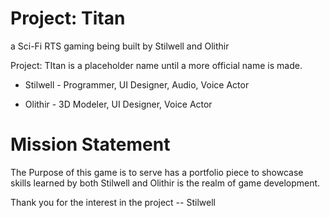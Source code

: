 # Project: Titan
a Sci-Fi RTS gaming being built by Stilwell and Olithir

Project: TItan is a placeholder name until a more official name is made.

- Stilwell - Programmer, UI Designer, Audio, Voice Actor

- Olithir - 3D Modeler, UI Designer, Voice Actor

# Mission Statement
The Purpose of this game is to serve has a portfolio piece to showcase skills learned by both 
Stilwell and Olithir is the realm of game development.

Thank you for the interest in the project
-- Stilwell
